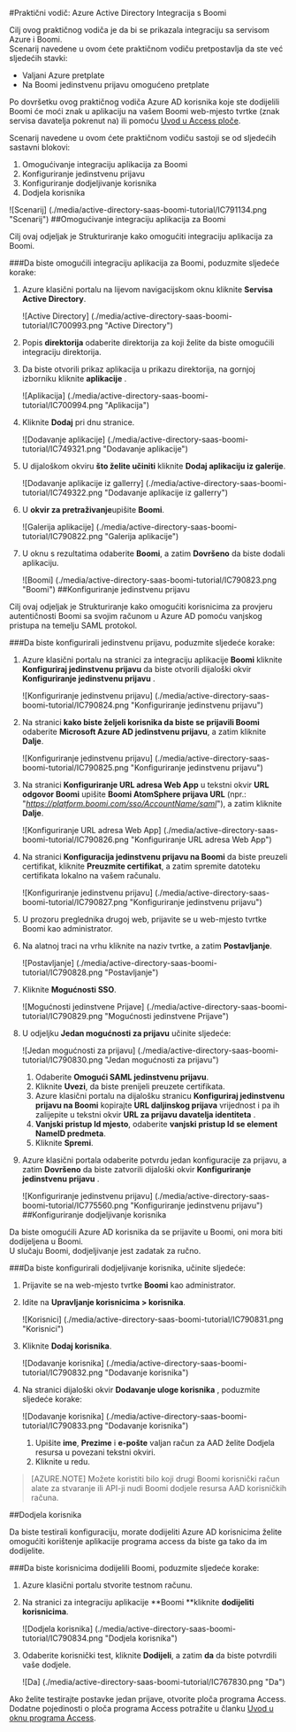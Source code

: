 <properties 
    pageTitle="Praktični vodič: Azure Active Directory Integracija s Boomi | Microsoft Azure" 
    description="Saznajte kako koristiti Boomi s Azure Active Directory da biste omogućili jedinstvenu prijavu, automatiziranog dodjele resursa i više!" 
    services="active-directory" 
    authors="jeevansd"  
    documentationCenter="na" 
    manager="femila"/>
<tags 
    ms.service="active-directory" 
    ms.devlang="na" 
    ms.topic="article" 
    ms.tgt_pltfrm="na" 
    ms.workload="identity" 
    ms.date="09/29/2016" 
    ms.author="jeedes" />

#<a name="tutorial-azure-active-directory-integration-with-boomi"></a>Praktični vodič: Azure Active Directory Integracija s Boomi

Cilj ovog praktičnog vodiča je da bi se prikazala integraciju sa servisom Azure i Boomi.  
Scenarij navedene u ovom ćete praktičnom vodiču pretpostavlja da ste već sljedećih stavki:

-   Valjani Azure pretplate
-   Na Boomi jedinstvenu prijavu omogućeno pretplate

Po dovršetku ovog praktičnog vodiča Azure AD korisnika koje ste dodijelili Boomi će moći znak u aplikaciju na vašem Boomi web-mjesto tvrtke (znak servisa davatelja pokrenut na) ili pomoću [Uvod u Access ploče](active-directory-saas-access-panel-introduction.md).

Scenarij navedene u ovom ćete praktičnom vodiču sastoji se od sljedećih sastavni blokovi:

1.  Omogućivanje integraciju aplikacija za Boomi
2.  Konfiguriranje jedinstvenu prijavu
3.  Konfiguriranje dodjeljivanje korisnika
4.  Dodjela korisnika

![Scenarij] (./media/active-directory-saas-boomi-tutorial/IC791134.png "Scenarij")
##<a name="enabling-the-application-integration-for-boomi"></a>Omogućivanje integraciju aplikacija za Boomi

Cilj ovaj odjeljak je Strukturiranje kako omogućiti integraciju aplikacija za Boomi.

###<a name="to-enable-the-application-integration-for-boomi-perform-the-following-steps"></a>Da biste omogućili integraciju aplikacija za Boomi, poduzmite sljedeće korake:

1.  Azure klasični portalu na lijevom navigacijskom oknu kliknite **Servisa Active Directory**.

    ![Active Directory] (./media/active-directory-saas-boomi-tutorial/IC700993.png "Active Directory")

2.  Popis **direktorija** odaberite direktorija za koji želite da biste omogućili integraciju direktorija.

3.  Da biste otvorili prikaz aplikacija u prikazu direktorija, na gornjoj izborniku kliknite **aplikacije** .

    ![Aplikacija] (./media/active-directory-saas-boomi-tutorial/IC700994.png "Aplikacija")

4.  Kliknite **Dodaj** pri dnu stranice.

    ![Dodavanje aplikacije] (./media/active-directory-saas-boomi-tutorial/IC749321.png "Dodavanje aplikacije")

5.  U dijaloškom okviru **što želite učiniti** kliknite **Dodaj aplikaciju iz galerije**.

    ![Dodavanje aplikacije iz gallerry] (./media/active-directory-saas-boomi-tutorial/IC749322.png "Dodavanje aplikacije iz gallerry")

6.  U **okvir za pretraživanje**upišite **Boomi**.

    ![Galerija aplikacije] (./media/active-directory-saas-boomi-tutorial/IC790822.png "Galerija aplikacije")

7.  U oknu s rezultatima odaberite **Boomi**, a zatim **Dovršeno** da biste dodali aplikaciju.

    ![Boomi] (./media/active-directory-saas-boomi-tutorial/IC790823.png "Boomi")
##<a name="configuring-single-sign-on"></a>Konfiguriranje jedinstvenu prijavu

Cilj ovaj odjeljak je Strukturiranje kako omogućiti korisnicima za provjeru autentičnosti Boomi sa svojim računom u Azure AD pomoću vanjskog pristupa na temelju SAML protokol.

###<a name="to-configure-single-sign-on-perform-the-following-steps"></a>Da biste konfigurirali jedinstvenu prijavu, poduzmite sljedeće korake:

1.  Azure klasični portalu na stranici za integraciju aplikacije **Boomi** kliknite **Konfiguriraj jedinstvenu prijavu** da biste otvorili dijaloški okvir **Konfiguriranje jedinstvenu prijavu** .

    ![Konfiguriranje jedinstvenu prijavu] (./media/active-directory-saas-boomi-tutorial/IC790824.png "Konfiguriranje jedinstvenu prijavu")

2.  Na stranici **kako biste željeli korisnika da biste se prijavili Boomi** odaberite **Microsoft Azure AD jedinstvenu prijavu**, a zatim kliknite **Dalje**.

    ![Konfiguriranje jedinstvenu prijavu] (./media/active-directory-saas-boomi-tutorial/IC790825.png "Konfiguriranje jedinstvenu prijavu")

3.  Na stranici **Konfiguriranje URL adresa Web App** u tekstni okvir **URL odgovor Boomi** upišite **Boomi AtomSphere prijava URL** (npr.: "*https://platform.boomi.com/sso/AccountName/saml*"), a zatim kliknite **Dalje**.

    ![Konfiguriranje URL adresa Web App] (./media/active-directory-saas-boomi-tutorial/IC790826.png "Konfiguriranje URL adresa Web App")

4.  Na stranici **Konfiguracija jedinstvenu prijavu na Boomi** da biste preuzeli certifikat, kliknite **Preuzmite certifikat**, a zatim spremite datoteku certifikata lokalno na vašem računalu.

    ![Konfiguriranje jedinstvenu prijavu] (./media/active-directory-saas-boomi-tutorial/IC790827.png "Konfiguriranje jedinstvenu prijavu")

5.  U prozoru preglednika drugoj web, prijavite se u web-mjesto tvrtke Boomi kao administrator.

6.  Na alatnoj traci na vrhu kliknite na naziv tvrtke, a zatim **Postavljanje**.

    ![Postavljanje] (./media/active-directory-saas-boomi-tutorial/IC790828.png "Postavljanje")

7.  Kliknite **Mogućnosti SSO**.

    ![Mogućnosti jedinstvene Prijave] (./media/active-directory-saas-boomi-tutorial/IC790829.png "Mogućnosti jedinstvene Prijave")

8.  U odjeljku **Jedan mogućnosti za prijavu** učinite sljedeće:

    ![Jedan mogućnosti za prijavu] (./media/active-directory-saas-boomi-tutorial/IC790830.png "Jedan mogućnosti za prijavu")

    1.  Odaberite **Omogući SAML jedinstvenu prijavu**.
    2.  Kliknite **Uvezi**, da biste prenijeli preuzete certifikata.
    3.  Azure klasični portalu na dijalošku stranicu **Konfiguriraj jedinstvenu prijavu na Boomi** kopirajte **URL daljinskog prijava** vrijednost i pa ih zalijepite u tekstni okvir **URL za prijavu davatelja identiteta** .
    4.  **Vanjski pristup Id mjesto**, odaberite **vanjski pristup Id se element NameID predmeta**.
    5.  Kliknite **Spremi**.

9.  Azure klasični portala odaberite potvrdu jedan konfiguracije za prijavu, a zatim **Dovršeno** da biste zatvorili dijaloški okvir **Konfiguriranje jedinstvenu prijavu** .

    ![Konfiguriranje jedinstvenu prijavu] (./media/active-directory-saas-boomi-tutorial/IC775560.png "Konfiguriranje jedinstvenu prijavu")
##<a name="configuring-user-provisioning"></a>Konfiguriranje dodjeljivanje korisnika

Da biste omogućili Azure AD korisnika da se prijavite u Boomi, oni mora biti dodijeljena u Boomi.  
U slučaju Boomi, dodjeljivanje jest zadatak za ručno.

###<a name="to-configure-user-provisioning-perform-the-following-steps"></a>Da biste konfigurirali dodjeljivanje korisnika, učinite sljedeće:

1.  Prijavite se na web-mjesto tvrtke **Boomi** kao administrator.

2.  Idite na **Upravljanje korisnicima \> korisnika**.

    ![Korisnici] (./media/active-directory-saas-boomi-tutorial/IC790831.png "Korisnici")

3.  Kliknite **Dodaj korisnika**.

    ![Dodavanje korisnika] (./media/active-directory-saas-boomi-tutorial/IC790832.png "Dodavanje korisnika")

4.  Na stranici dijaloški okvir **Dodavanje uloge korisnika** , poduzmite sljedeće korake:

    ![Dodavanje korisnika] (./media/active-directory-saas-boomi-tutorial/IC790833.png "Dodavanje korisnika")

    1.  Upišite **ime**, **Prezime** i **e-pošte** valjan račun za AAD želite Dodjela resursa u povezani tekstni okviri.
    2.  Kliknite u redu.

>[AZURE.NOTE] Možete koristiti bilo koji drugi Boomi korisnički račun alate za stvaranje ili API-ji nudi Boomi dodjele resursa AAD korisničkih računa.

##<a name="assigning-users"></a>Dodjela korisnika

Da biste testirali konfiguraciju, morate dodijeliti Azure AD korisnicima želite omogućiti korištenje aplikacije programa access da biste ga tako da im dodijelite.

###<a name="to-assign-users-to-boomi-perform-the-following-steps"></a>Da biste korisnicima dodijelili Boomi, poduzmite sljedeće korake:

1.  Azure klasični portalu stvorite testnom računu.

2.  Na stranici za integraciju aplikacije **Boomi **kliknite **dodijeliti korisnicima**.

    ![Dodjela korisnika] (./media/active-directory-saas-boomi-tutorial/IC790834.png "Dodjela korisnika")

3.  Odaberite korisnički test, kliknite **Dodijeli**, a zatim **da** da biste potvrdili vaše dodjele.

    ![Da] (./media/active-directory-saas-boomi-tutorial/IC767830.png "Da")

Ako želite testirajte postavke jedan prijave, otvorite ploča programa Access. Dodatne pojedinosti o ploča programa Access potražite u članku [Uvod u oknu programa Access](active-directory-saas-access-panel-introduction.md).
